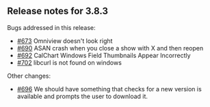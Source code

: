 ## Release notes for 3.8.3

Bugs addressed in this release:

* [#673](../../issues/673) Omniview doesn't look right
* [#690](../../issues/690) ASAN crash when you close a show with X and then reopen
* [#692](../../issues/692) CalChart Windows Field Thumbnails Appear Incorrectly
* [#702](../../issues/702) libcurl is not found on windows

Other changes:

* [#696](../../issues/696) We should have something that checks for a new version is available and prompts the user to download it.

